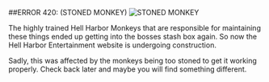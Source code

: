 ##ERROR 420: (STONED MONKEY) 
![STONED MONKEY](https://cdn.discordapp.com/attachments/1022323379535085628/1159745798804869120/image.png?ex=65322471&is=651faf71&hm=93695f1d2a3bafebf4abc520449b0c7cae7aad00c47e35d3ed7825282f142325&)

The highly trained Hell Harbor Monkeys that are responsible for maintaining these things ended up getting into the bosses stash box again. So now the Hell Harbor Entertainment website is undergoing construction. 

Sadly, this was affected by the monkeys being too stoned to get it working properly. Check back later and maybe you will find something different. 